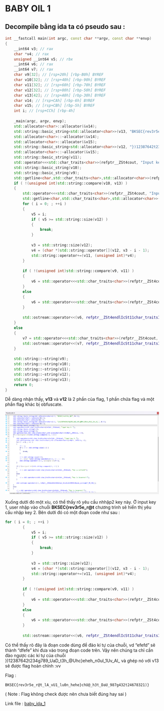 # BABY OIL 1

## Decompile bằng ida ta có pseudo sau : 
```C++ pseudpseudo
int __fastcall main(int argc, const char **argv, const char **envp)
{
    __int64 v3; // rax
    char *v4; // rax
    unsigned __int64 v5; // rbx
    __int64 v6; // rax
    __int64 v7; // rax
    char v9[32]; // [rsp+20h] [rbp-B0h] BYREF
    char v10[32]; // [rsp+40h] [rbp-90h] BYREF
    char v11[32]; // [rsp+60h] [rbp-70h] BYREF
    char v12[32]; // [rsp+80h] [rbp-50h] BYREF
    char v13[42]; // [rsp+A0h] [rbp-30h] BYREF
    char v14; // [rsp+CAh] [rbp-6h] BYREF
    char v15; // [rsp+CBh] [rbp-5h] BYREF
    int i; // [rsp+CCh] [rbp-4h]

    _main(argc, argv, envp);
    std::allocator<char>::allocator(&v14);
    std::string::basic_string<std::allocator<char>>(v13, "BKSEC{rev3r5e_r@t", &v14);
    std::allocator<char>::~allocator(&v14);
    std::allocator<char>::allocator(&v15);
    std::string::basic_string<std::allocator<char>>(v12, "})12387642t234g789_UaD_t3h_@Uhc}eheh_n0ul_1Uv_Al_", &v15);
    std::allocator<char>::~allocator(&v15);
    std::string::basic_string(v11);
    std::operator<<<std::char_traits<char>>(refptr__ZSt4cout, "Input key 1: ");
    std::string::basic_string(v10);
    std::string::basic_string(v9);
    std::getline<char,std::char_traits<char>,std::allocator<char>>(refptr__ZSt3cin, v10);
    if ( !(unsigned int)std::string::compare(v10, v13) )
    {
        std::operator<<<std::char_traits<char>>(refptr__ZSt4cout, "Input key 2: ");
        std::getline<char,std::char_traits<char>,std::allocator<char>>(refptr__ZSt3cin, v9);
        for ( i = 0; ; ++i )
        {
            v5 = i;
            if ( v5 >= std::string::size(v12) )
            {
                break;
            }

            v3 = std::string::size(v12);
            v4 = (char *)std::string::operator[](v12, v3 - i - 1);
            std::string::operator+=(v11, (unsigned int)*v4);
        }

        if ( !(unsigned int)std::string::compare(v9, v11) )
        {
            v6 = std::operator<<<std::char_traits<char>>(refptr__ZSt4cout, "Key is correct!");
        }
        else
        {
            v6 = std::operator<<<std::char_traits<char>>(refptr__ZSt4cout, "Key is incorrect!");
        }

        std::ostream::operator<<(v6, refptr__ZSt4endlIcSt11char_traitsIcEERSt13basic_ostreamIT_T0_ES6_);
    }
    else
    {
        v7 = std::operator<<<std::char_traits<char>>(refptr__ZSt4cout, "Key is incorrect!");
        std::ostream::operator<<(v7, refptr__ZSt4endlIcSt11char_traitsIcEERSt13basic_ostreamIT_T0_ES6_);
    }

    std::string::~string(v9);
    std::string::~string(v10);
    std::string::~string(v11);
    std::string::~string(v12);
    std::string::~string(v13);
    return 0;
}
```
Dễ dàng nhận thấy, **v13** và **v12** là 2 phần của flag, 1 phần chứa flag và một phần flag khác bị obfuscate. 

![](pseudo.png)

Xuống dưới đó một xíu, có thể thấy rõ yêu cầu nhhập2 key này. Ở input key 1, user nhập vào chuỗi **BKSEC{rev3r5e_r@t** chương trình sẽ hiển thị yêu cầu nhập key 2. Bên dưới đó có một đoạn code như sau : 
```C++ pseudo
for ( i = 0; ; ++i )
        {
            v5 = i;
            if ( v5 >= std::string::size(v12) )
            {
                break;
            }

            v3 = std::string::size(v12);
            v4 = (char *)std::string::operator[](v12, v3 - i - 1);
            std::string::operator+=(v11, (unsigned int)*v4);
        }

        if ( !(unsigned int)std::string::compare(v9, v11) )
        {
            v6 = std::operator<<<std::char_traits<char>>(refptr__ZSt4cout, "Key is correct!");
        }
        else
        {
            v6 = std::operator<<<std::char_traits<char>>(refptr__ZSt4cout, "Key is incorrect!");
        }

        std::ostream::operator<<(v6, refptr__ZSt4endlIcSt11char_traitsIcEERSt13basic_ostreamIT_T0_ES6_);
```
Có thể thấy rõ đây là đoạn code dùng để đảo kí tự của chuỗi, vd “efefd” sẽ thành “dfefe” khi đưa vào trong đoạn code trên. Vậy nên chúng ta chỉ cần đảo ngược các kí tự của chuỗi })12387642t234g789_UaD_t3h_@Uhc}eheh_n0ul_1Uv_Al_ và ghép nó với v13 sẽ được flag hoàn chỉnh :vv 

Flag : 
```
BKSEC{rev3r5e_r@t_lA_vU1_lu0n_hehe}chU@_h3t_DaU_987g432t24678321)}
```
( Note : Flag không check được nên chưa biết đúng hay sai ) 

Link file : [baby_ida_1](chall.exe)

